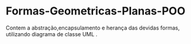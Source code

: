 # Formas-Geometricas-Planas-POO
Contem a abstração,encapsulamento e herança das devidas formas, utilizando diagrama de classe UML .
